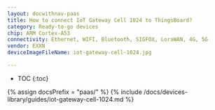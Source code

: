 ```yaml
---
layout: docwithnav-paas
title: How to connect IoT Gateway Cell 1024 to ThingsBoard?
category: Ready-to-go devices
chip: ARM Cortex-A53
connectivity: Ethernet, WIFI, Bluetooth, SIGFOX, LoraWAN, 4G, 5G
vendor: EXXN
deviceImageFileName: iot-gateway-cell-1024.jpg

---
```


* TOC
{:toc}

{% assign docsPrefix = "paas/" %}
{% include /docs/devices-library/guides/iot-gateway-cell-1024.md %}